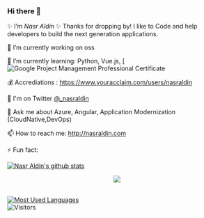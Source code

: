 ### Hi there 👋

✨ I’m _Nasr Aldin_ ✨ Thanks for dropping by! I like to Code and help developers to build the next generation applications.


🔭 I’m currently working on oss

🌱 I’m currently learning: Python, Vue.js, [![Google Project Management Professional Certificate](https://www.coursera.org/professional-certificates/google-project-management)

💰 Accrediations : https://www.youracclaim.com/users/nasraldin

🤔 I'm on Twitter [@_nasraldin](https://twitter.com/_nasraldin)

💬 Ask me about Azure, Angular, Application Modernization (CloudNative,DevOps)

📫 How to reach me: http://nasraldin.com

⚡ Fun fact: 

[![Nasr Aldin's github stats](https://github-readme-stats.vercel.app/api?username=nasraldin&show_icons=true)](https://github.com/nasraldin)
<br />

<div align="center">
   <img src="https://github-profile-trophy.vercel.app/?username=nasraldin&theme=flat&no-frame=true&margin-w=30" />
</div>

<br>

[![Most Used Languages](https://github-readme-stats.vercel.app/api/top-langs/?username=nasraldin&layout=compact&hide=html)](https://github.com/nasraldin)
<br />
![Visitors](http://estruyf-github.azurewebsites.net/api/VisitorHit?user=nasraldin&repo=nasraldin&countColor=%237B1E7A)
